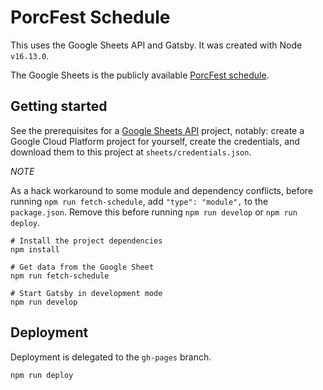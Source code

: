# PorcFest Schedule

This uses the Google Sheets API and Gatsby. It was created with Node `v16.13.0`.

The Google Sheets is the publicly available [PorcFest schedule](https://docs.google.com/spreadsheets/d/1Xgr9ucp1JSXAG0TozNSWtIqhSTUrmjhDwygCKz4k_Qs).

## Getting started

See the prerequisites for a [Google Sheets API](https://developers.google.com/sheets/api/quickstart/nodejs) project, notably: create a Google Cloud Platform project for yourself, create the credentials, and download them to this project at `sheets/credentials.json`.

*NOTE*

As a hack workaround to some module and dependency conflicts, before running `npm run fetch-schedule`, add `"type": "module",` to the `package.json`. Remove this before running `npm run develop` or `npm run deploy`.

```
# Install the project dependencies
npm install

# Get data from the Google Sheet
npm run fetch-schedule

# Start Gatsby in development mode
npm run develop
```

## Deployment

Deployment is delegated to the `gh-pages` branch.

```
npm run deploy
```